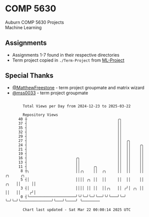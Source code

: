 # COMP 5630
Auburn COMP 5630 Projects  
Machine Learning

## Assignments
- Assignments 1-7 found in their respective directories
- Term project copied in `./Term-Project` from [ML-Project](https://github.com/wumphlett/ML-Project)

## Special Thanks
- [@MatthewFreestone](https://github.com/MatthewFreestone) - term project groupmate and matrix wizard
- [@mss0033](https://github.com/mss0033) - term project groupmate

```

        Total Views per Day from 2024-12-23 to 2025-03-22

        Repository Views
      40 ┼                                         ╭╮
      37 ┤                                         ││
      35 ┤                                         ││
      32 ┤                                         ││
      29 ┤                                         ││
      27 ┤                                         ││  ╭╮
      24 ┤                                         ││  ││    ╭╮
      21 ┤                                         ││  ││    ││
      19 ┤                                         ││  ││    ││
      16 ┤                      ╭╮                 ││  ││    ││
      13 ┤                      ││                 ││  ││    ││
      11 ┤                      ││      ╭╮         ││  ││    ││
       8 ┼╮                     ││╭╮    ││  ╭╮     ││  ││    ││                   ╭╮     ╭╮
       5 ┤│                     ││││ ╭╮ ││  ││     ││  ││    ││              ╭╮   ││     ││
       3 ┤│                     ││││ ││ ││  ││╭╮   ││ ╭╯│ ╭╮ ││              ││   ││    ╭╯│
       0 ┤╰─────────────────────╯╰╯╰─╯╰─╯╰──╯╰╯╰───╯╰─╯ ╰─╯╰─╯╰──────────────╯╰───╯╰────╯ ╰────────

        Chart last updated - Sat Mar 22 00:00:14 2025 UTC
        
```
